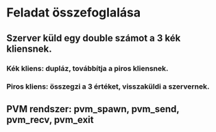 # Feladat összefoglalása

## Szerver küld egy double számot a 3 kék kliensnek.
### Kék kliens: dupláz, továbbítja a piros kliensnek.
### Piros kliens: összegzi a 3 értéket, visszaküldi a szervernek.

## PVM rendszer: pvm_spawn, pvm_send, pvm_recv, pvm_exit
